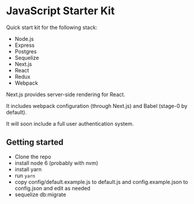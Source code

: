 # JavaScript Starter Kit
Quick start kit for the following stack:
* Node.js
* Express
* Postgres
* Sequelize
* Next.js
* React
* Redux
* Webpack

Next.js provides server-side rendering for React.

It includes webpack configuration (through Next.js) and Babel (stage-0 by default).

It will soon include a full user authentication system.

## Getting started
* Clone the repo
* install node 6 (probably with nvm)
* install yarn
* run `yarn`
* copy config/default.example.js to default.js and config.example.json to config.json and edit as needed
* sequelize db:migrate
